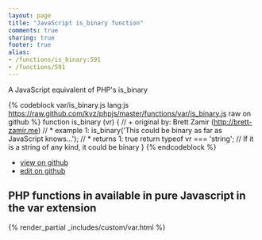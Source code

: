 ```yaml
---
layout: page
title: "JavaScript is_binary function"
comments: true
sharing: true
footer: true
alias:
- /functions/is_binary:591
- /functions/591
---
```

<!-- Generated by Rakefile:build -->
A JavaScript equivalent of PHP's is_binary

{% codeblock var/is_binary.js lang:js https://raw.github.com/kvz/phpjs/master/functions/var/is_binary.js raw on github %}
function is_binary (vr) {
    // +   original by: Brett Zamir (http://brett-zamir.me)
    // *     example 1: is_binary('This could be binary as far as JavaScript knows...');
    // *     returns 1: true
    return typeof vr === 'string'; // If it is a string of any kind, it could be binary
}
{% endcodeblock %}

 - [view on github](https://github.com/kvz/phpjs/blob/master/functions/var/is_binary.js)
 - [edit on github](https://github.com/kvz/phpjs/edit/master/functions/var/is_binary.js)

## PHP functions in available in pure Javascript in the var extension
{% render_partial _includes/custom/var.html %}
